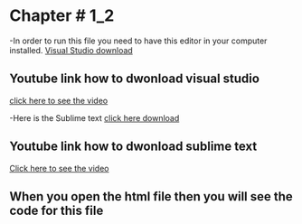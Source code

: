 # Chapter # 1_2

-In order to run this file you need to have this editor in your computer installed.
[Visual Studio download](https://code.visualstudio.com/Download)
## Youtube link how to dwonload visual studio
[click here to see the video](https://www.youtube.com/watch?v=gD8WhXwLVlU)


-Here is the Sublime text [click here download](https://www.sublimetext.com/3)
## Youtube link how to dwonload sublime text
[Click here to see the video](https://www.youtube.com/watch?v=j61dqr7geRo)


## When you open the html file then you will see the code for this file
